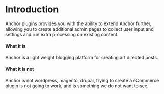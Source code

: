 # Introduction

Anchor plugins provides you with the ability to extend Anchor further, allowing
you to create additional admin pages to collect user input and settings and run
extra processing on existing content.

#### What it is

Anchor is a light weight blogging platform for creating art directed posts.

#### What it is not

Anchor is not wordpress, magento, drupal, trying to create a eCommerce plugin
is not going to work, and is something we do not want to see.